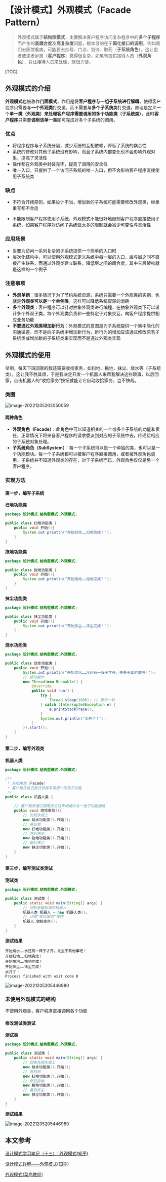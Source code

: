 # 【设计模式】外观模式（Facade Pattern）

> 外观模式属于**结构型模式**，主要解决客户程序访问复杂程序中的**多个子程序**而产生的**高耦合度**及**高复杂度**问题，根本目的在于**简化接口的调用**。例如我们去医院看病，可能要去挂号、门诊、划价、取药（**子系统角色**），这让患者或患者家属（**客户程序**）觉得很复杂，如果有提供接待人员（**外观角色**），只让接待人员来处理，就很方便。



[TOC]

## 外观模式的介绍

​		**外观模式**也被称作**门面模式**，作用是将**客户程序与一组子系统进行解耦**，使得客户程序只需要与**一个外观类**打交道，而不需要与**多个子系统**类打交道。原理是定义一个**单一类（外观类）**来处理客户程序需要调用的**多个功能类（子系统类）**，此时**客户程序**只需要**调用该单一类**即可完成对多个子系统的调用。



### 优点

- 将程序程序与子系统分隔，减少系统的互相依赖，降低了系统的耦合性
- 系统的修改对其他子系统没有影响，而且子系统内部变化也不会影响外观对象，提高了灵活性
- 操作都在外观类中封装完毕，提高了调用的安全性
- 唯一入口，只提供了一个访问子系统的唯一入口，但不会影响客户程序直接使用子系统类

### 缺点

- 不符合开闭原则，如果设计不当，增加新的子系统可能需要修改外观类，继承重写都不合适

- 不能限制客户程序使用子系统，外观模式不能很好地限制客户程序直接使用子系统，如果客户程序对访问子系统做太多的限制就会减少可变性与灵活性

### 应用场景

- 当要为访问一系列复杂的子系统提供一个简单的入口时
- 层次化结构中，可以使用外观模式定义系统中每一层的入口，层与层之间不直接产生联系，而通过外观类建立联系，降低层之间的耦合度，其中三层架构就是这样的一个例子

### 注意事项

- **外观单例**：很多情况下为了节约系统资源，系统只需要一个外观类的实例，也就是**外观类可以是一个单例类**，这样可以降低系统资源的消耗
- **多个外观类**：客户程序可以针对抽象外观类进行编程，在抽象外观类下可以设计多个外观子类，每个外观类负责和一些特定子对象交互，向客户程序提供相应业务功能
- **不要通过外观类增加新行为**：外观模式的意图是为子系统提供一个集中简化的沟通渠道，而不是向子系统中增加新行为，新行为的增加应该通过修改原有子系统类或增加新的子系统类来实现而不是通过外观类实现



## 外观模式的使用

​		举例，每天下班回家的我还需要收拾家务，如扫地、拖地、抹尘、烧水等（子系统类），这让我不胜其烦，于是我决定开发一个机器人来帮我解决这些琐事，以后回家，点击机器人的“收拾家务”按钮就能让它自动收拾家务，岂不快哉。

### 类图

![image-20221205203050059](../../../MDimages/%E5%A4%96%E8%A7%82%E6%A8%A1%E5%BC%8F_images/image-20221205203050059.png)

#### 两种角色

- **外观角色（Facade）**：此角色中可以知道相关的一个或多个子系统的功能和责任，正常情况下将来自客户程序的请求委派到对应的子系统中去，传递给相应的子系统对象处理。
- **子系统角色（SubSystem）**：每一个子系统可以是一个单独的类，也可以是一个功能模块。每一个子系统都可以被客户程序直接调用，或者被外观角色调用。子系统并不知道外观类的存在，对于子系统而已，外观角色仅仅是另一个客户程序。



### 实现方法

#### 第一步，编写子系统

**扫地功能类**

```java
package 设计模式.结构型模式.外观模式;

public class 扫地功能类 {
    public void 开始(){
        System.out.println("开始扫地……扫地完成！");
    }
}
```

**拖地功能类**

```java
package 设计模式.结构型模式.外观模式;

public class 拖地功能类 {
    public void 开始(){
        System.out.println("开始拖地……拖地完成！");
    }
}
```

**抹尘功能类**

```java
package 设计模式.结构型模式.外观模式;

public class 抹尘功能类 {
    public void 开始(){
        System.out.println("开始抹尘……抹尘完成！");
    }
}
```

**烧水功能类**

```java
package 设计模式.结构型模式.外观模式;

public class 烧水功能类 {
    public void 开始(){
        System.out.println("开始烧水……水还有一阵子才开，先去干其他事吧！");
		// 延时操作
        new Thread(new Runnable() {
            @Override
            public void run() {
                try {
                    Thread.sleep(1000); // 等待一秒
                } catch (InterruptedException e) {
                    e.printStackTrace();
                }
                System.out.println("水开了！");
            }
        }).start();
    }
}
```



#### 第二步，编写外观类

**机器人类**

```java
package 设计模式.结构型模式.外观模式;

/**
 * 外观角色（Facade）
 * 客户程序自己委托该类来调用一系列子功能
 */
public class 机器人类 {

    // 客户程序通过调用该方法来间接的与一组子功能通信
    public void 收拾家务(){
        // 先把水烧上
        new 烧水功能类().开始();
        // 再扫地
        new 扫地功能类().开始();
        // 然后拖地
        new 拖地功能类().开始();
        // 最后抹尘
        new 抹尘功能类().开始();
    }
}
```



#### 第三步，编写测试类测试

**测试类**

```java
package 设计模式.结构型模式.外观模式;

public class 测试类 {
    public static void main(String[] args) {
        // 回到家看到我的机器人
        机器人类 机器人 = new 机器人类();
        // 点击“收拾家务”按钮
        机器人.收拾家务();
    }
}
```

**测试结果**

```shell
开始烧水……水还有一阵子才开，先去干其他事吧！
开始扫地……扫地完成！
开始拖地……拖地完成！
开始抹尘……抹尘完成！
水开了！
Process finished with exit code 0
```

![image-20221205205446980](../../../MDimages/%E5%A4%96%E8%A7%82%E6%A8%A1%E5%BC%8F_images/image-20221205205446980.png)



### 未使用外观模式的结构

不使用外观类，客户程序直接调用各个功能

#### 修改测试类测试

**测试类**

```java
package 设计模式.结构型模式.外观模式;

public class 测试类 {
    public static void main(String[] args) {
        // 回家先把水烧上
        new 烧水功能类().开始();
        // 再扫地
        new 扫地功能类().开始();
        // 然后拖地
        new 拖地功能类().开始();
        // 最后抹尘
        new 抹尘功能类().开始();
    }
}
```

**测试结果**

![image-20221205205446980](../../../MDimages/%E5%A4%96%E8%A7%82%E6%A8%A1%E5%BC%8F_images/image-20221205205446980.png)



## 本文参考

[设计模式学习笔记（十三）：外观模式(知乎)](https://zhuanlan.zhihu.com/p/164339604)

[设计模式详解——外观模式(知乎)](https://zhuanlan.zhihu.com/p/421998619)

[外观模式(菜鸟教程)](https://www.runoob.com/design-pattern/facade-pattern.html)
